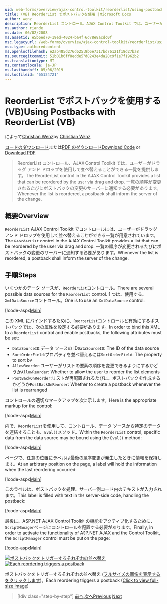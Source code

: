 ```yaml
---
uid: web-forms/overview/ajax-control-toolkit/reorderlist/using-postbacks-with-reorderlist-vb
title: (VB) ReorderList でポストバックを使用 |Microsoft Docs
author: wenz
description: ReorderList コントロール、AJAX Control Toolkit では、ユーザーがドラッグ アンド ドロップを使用して並べ替えることができる一覧を提供します。 一覧の順序が変更されるたびに、po.
ms.author: riande
ms.date: 06/02/2008
ms.assetid: e5b6ed70-19ed-4024-ba4f-6d78e8acdc0f
msc.legacyurl: /web-forms/overview/ajax-control-toolkit/reorderlist/using-postbacks-with-reorderlist-vb
msc.type: authoredcontent
ms.openlocfilehash: e2ab485d276d62518b6e7317bd76121f18d27ba8
ms.sourcegitcommit: 51b01b6ff8edde57d8243e4da28c9f1e7f1962b2
ms.translationtype: MT
ms.contentlocale: ja-JP
ms.lasthandoff: 05/06/2019
ms.locfileid: "65124721"
---
```

# <a name="using-postbacks-with-reorderlist-vb"></a><span data-ttu-id="ab23d-104">ReorderList でポストバックを使用する (VB)</span><span class="sxs-lookup"><span data-stu-id="ab23d-104">Using Postbacks with ReorderList (VB)</span></span>

<span data-ttu-id="ab23d-105">によって[Christian Wenz](https://github.com/wenz)</span><span class="sxs-lookup"><span data-stu-id="ab23d-105">by [Christian Wenz](https://github.com/wenz)</span></span>

<span data-ttu-id="ab23d-106">[コードのダウンロード](http://download.microsoft.com/download/9/3/f/93f8daea-bebd-4821-833b-95205389c7d0/ReorderList4.vb.zip)または[PDF のダウンロード](http://download.microsoft.com/download/2/d/c/2dc10e34-6983-41d4-9c08-f78f5387d32b/reorderlist4VB.pdf)</span><span class="sxs-lookup"><span data-stu-id="ab23d-106">[Download Code](http://download.microsoft.com/download/9/3/f/93f8daea-bebd-4821-833b-95205389c7d0/ReorderList4.vb.zip) or [Download PDF](http://download.microsoft.com/download/2/d/c/2dc10e34-6983-41d4-9c08-f78f5387d32b/reorderlist4VB.pdf)</span></span>

> <span data-ttu-id="ab23d-107">ReorderList コントロール、AJAX Control Toolkit では、ユーザーがドラッグ アンド ドロップを使用して並べ替えることができる一覧を提供します。</span><span class="sxs-lookup"><span data-stu-id="ab23d-107">The ReorderList control in the AJAX Control Toolkit provides a list that can be reordered by the user via drag and drop.</span></span> <span data-ttu-id="ab23d-108">一覧の順序が変更されるたびにポストバックの変更のサーバーに通知する必要があります。</span><span class="sxs-lookup"><span data-stu-id="ab23d-108">Whenever the list is reordered, a postback shall inform the server of the change.</span></span>

## <a name="overview"></a><span data-ttu-id="ab23d-109">概要</span><span class="sxs-lookup"><span data-stu-id="ab23d-109">Overview</span></span>

<span data-ttu-id="ab23d-110">`ReorderList` AJAX Control Toolkit でコントロールには、ユーザーがドラッグ アンド ドロップを使用して並べ替えることができる一覧が用意されています。</span><span class="sxs-lookup"><span data-stu-id="ab23d-110">The `ReorderList` control in the AJAX Control Toolkit provides a list that can be reordered by the user via drag and drop.</span></span> <span data-ttu-id="ab23d-111">一覧の順序が変更されるたびにポストバックの変更のサーバーに通知する必要があります。</span><span class="sxs-lookup"><span data-stu-id="ab23d-111">Whenever the list is reordered, a postback shall inform the server of the change.</span></span>

## <a name="steps"></a><span data-ttu-id="ab23d-112">手順</span><span class="sxs-lookup"><span data-stu-id="ab23d-112">Steps</span></span>

<span data-ttu-id="ab23d-113">いくつかのデータ ソースが、`ReorderList`コントロール。</span><span class="sxs-lookup"><span data-stu-id="ab23d-113">There are several possible data sources for the `ReorderList` control.</span></span> <span data-ttu-id="ab23d-114">1 つは、使用する、`XmlDataSource`コントロール。</span><span class="sxs-lookup"><span data-stu-id="ab23d-114">One is to use an `XmlDataSource` control:</span></span>

[!code-aspx[Main](using-postbacks-with-reorderlist-vb/samples/sample1.aspx)]

<span data-ttu-id="ab23d-115">この XML にバインドするために、`ReorderList`コントロールと有効にするポストバックでは、次の属性を設定する必要があります。</span><span class="sxs-lookup"><span data-stu-id="ab23d-115">In order to bind this XML to a `ReorderList` control and enable postbacks, the following attributes must be set:</span></span>

- <span data-ttu-id="ab23d-116">`DataSourceID`:データ ソースの ID</span><span class="sxs-lookup"><span data-stu-id="ab23d-116">`DataSourceID`: The ID of the data source</span></span>
- <span data-ttu-id="ab23d-117">`SortOrderField`:プロパティを並べ替えるには</span><span class="sxs-lookup"><span data-stu-id="ab23d-117">`SortOrderField`: The property to sort by</span></span>
- <span data-ttu-id="ab23d-118">`AllowReorder`:ユーザーがリストの要素の順序を変更できるようにするかどうか</span><span class="sxs-lookup"><span data-stu-id="ab23d-118">`AllowReorder`: Whether to allow the user to reorder the list elements</span></span>
- <span data-ttu-id="ab23d-119">`PostBackOnReorder`:リストが再配置されるたびに、ポストバックを作成するかどうか</span><span class="sxs-lookup"><span data-stu-id="ab23d-119">`PostBackOnReorder`: Whether to create a postback whenever the list is rearranged</span></span>

<span data-ttu-id="ab23d-120">コントロールの適切なマークアップを次に示します。</span><span class="sxs-lookup"><span data-stu-id="ab23d-120">Here is the appropriate markup for the control:</span></span>

[!code-aspx[Main](using-postbacks-with-reorderlist-vb/samples/sample2.aspx)]

<span data-ttu-id="ab23d-121">内で、`ReorderList`を使用して、コントロール、データ ソースから特定のデータを連結することも、`Eval()`メソッド。</span><span class="sxs-lookup"><span data-stu-id="ab23d-121">Within the `ReorderList` control, specific data from the data source may be bound using the `Eval()` method:</span></span>

[!code-aspx[Main](using-postbacks-with-reorderlist-vb/samples/sample3.aspx)]

<span data-ttu-id="ab23d-122">ページで、任意の位置にラベルは最後の順序変更が発生したときに情報を保持します。</span><span class="sxs-lookup"><span data-stu-id="ab23d-122">At an arbitrary position on the page, a label will hold the information when the last reordering occurred:</span></span>

[!code-aspx[Main](using-postbacks-with-reorderlist-vb/samples/sample4.aspx)]

<span data-ttu-id="ab23d-123">このラベルは、ポストバックを処理、サーバー側コード内のテキストが入力されます。</span><span class="sxs-lookup"><span data-stu-id="ab23d-123">This label is filled with text in the server-side code, handling the postback:</span></span>

[!code-aspx[Main](using-postbacks-with-reorderlist-vb/samples/sample5.aspx)]

<span data-ttu-id="ab23d-124">最後に、ASP.NET AJAX Control Toolkit の機能をアクティブ化するために、`ScriptManager`ページにコントロールを配置する必要があります。</span><span class="sxs-lookup"><span data-stu-id="ab23d-124">Finally, in order to activate the functionality of ASP.NET AJAX and the Control Toolkit, the `ScriptManager` control must be put on the page:</span></span>

[!code-aspx[Main](using-postbacks-with-reorderlist-vb/samples/sample6.aspx)]

<span data-ttu-id="ab23d-125">[![ポストバックをトリガーするそれぞれの並べ替え](using-postbacks-with-reorderlist-vb/_static/image2.png)](using-postbacks-with-reorderlist-vb/_static/image1.png)</span><span class="sxs-lookup"><span data-stu-id="ab23d-125">[![Each reordering triggers a postback](using-postbacks-with-reorderlist-vb/_static/image2.png)](using-postbacks-with-reorderlist-vb/_static/image1.png)</span></span>

<span data-ttu-id="ab23d-126">ポストバックをトリガーするそれぞれの並べ替え ([フルサイズの画像を表示する をクリックします](using-postbacks-with-reorderlist-vb/_static/image3.png))。</span><span class="sxs-lookup"><span data-stu-id="ab23d-126">Each reordering triggers a postback ([Click to view full-size image](using-postbacks-with-reorderlist-vb/_static/image3.png))</span></span>

> [!div class="step-by-step"]
> <span data-ttu-id="ab23d-127">[前へ](drag-and-drop-via-reorderlist-cs.md)
> [次へ](drag-and-drop-via-reorderlist-vb.md)</span><span class="sxs-lookup"><span data-stu-id="ab23d-127">[Previous](drag-and-drop-via-reorderlist-cs.md)
[Next](drag-and-drop-via-reorderlist-vb.md)</span></span>

